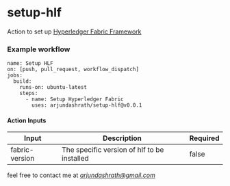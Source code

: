 # setup-hlf
Action to set up [Hyperledger Fabric Framework](https://www.hyperledger.org/use/fabric)

### Example workflow

```
name: Setup HLF
on: [push, pull_request, workflow_dispatch]
jobs:
  build:
    runs-on: ubuntu-latest
    steps:
      - name: Setup Hyperledger Fabric
        uses: arjundashrath/setup-hlf@v0.0.1
```

#### Action Inputs
|Input|Description|Required|
|-----|-----------|--------|
|fabric-version|The specific version of hlf to be installed|false|



feel free to contact me at *arjundashrath@gmail.com*
